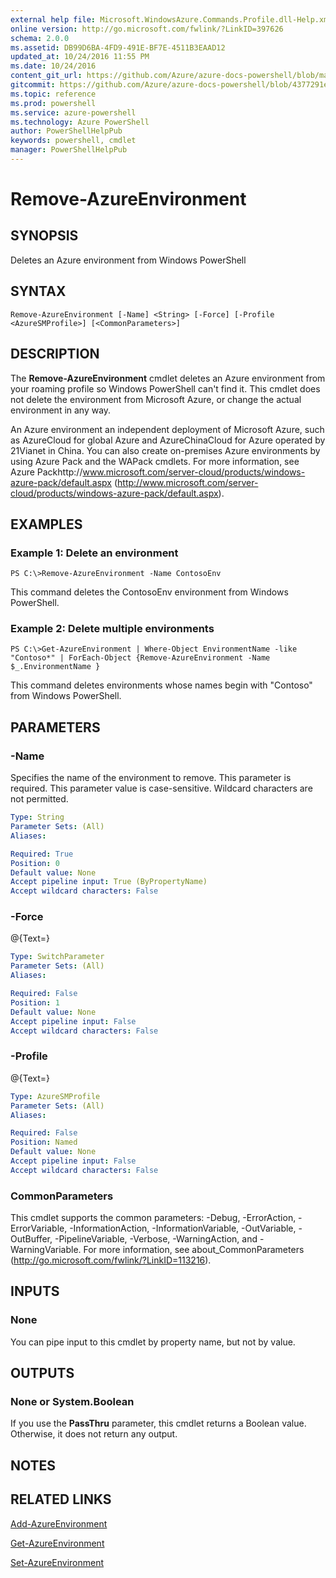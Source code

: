 ```yaml
---
external help file: Microsoft.WindowsAzure.Commands.Profile.dll-Help.xml
online version: http://go.microsoft.com/fwlink/?LinkID=397626
schema: 2.0.0
ms.assetid: DB99D6BA-4FD9-491E-BF7E-4511B3EAAD12
updated_at: 10/24/2016 11:55 PM
ms.date: 10/24/2016
content_git_url: https://github.com/Azure/azure-docs-powershell/blob/master/azureps-cmdlets-docs/ServiceManagement/Azure.Profile/v3.0.0/Remove-AzureEnvironment.md
gitcommit: https://github.com/Azure/azure-docs-powershell/blob/4377291ee360e58e2c1c5d644155daf6a0279055/azureps-cmdlets-docs/ServiceManagement/Azure.Profile/v3.0.0/Remove-AzureEnvironment.md
ms.topic: reference
ms.prod: powershell
ms.service: azure-powershell
ms.technology: Azure PowerShell
author: PowerShellHelpPub
keywords: powershell, cmdlet
manager: PowerShellHelpPub
---
```


# Remove-AzureEnvironment

## SYNOPSIS
Deletes an Azure environment from Windows PowerShell

## SYNTAX

```
Remove-AzureEnvironment [-Name] <String> [-Force] [-Profile <AzureSMProfile>] [<CommonParameters>]
```

## DESCRIPTION
The **Remove-AzureEnvironment** cmdlet deletes an Azure environment from your roaming profile so Windows PowerShell can't find it.
This cmdlet does not delete the environment from Microsoft Azure, or change the actual environment in any way.

An Azure environment an independent deployment of Microsoft Azure, such as AzureCloud for global Azure and AzureChinaCloud for Azure operated by 21Vianet in China.
You can also create on-premises Azure environments by using Azure Pack and the WAPack cmdlets.
For more information, see Azure Packhttp://www.microsoft.com/server-cloud/products/windows-azure-pack/default.aspx (http://www.microsoft.com/server-cloud/products/windows-azure-pack/default.aspx).

## EXAMPLES

### Example 1: Delete an environment
```
PS C:\>Remove-AzureEnvironment -Name ContosoEnv
```

This command deletes the ContosoEnv environment from Windows PowerShell.

### Example 2: Delete multiple environments
```
PS C:\>Get-AzureEnvironment | Where-Object EnvironmentName -like "Contoso*" | ForEach-Object {Remove-AzureEnvironment -Name $_.EnvironmentName }
```

This command deletes environments whose names begin with "Contoso" from Windows PowerShell.

## PARAMETERS

### -Name
Specifies the name of the environment to remove.
This parameter is required.
This parameter value is case-sensitive.
Wildcard characters are not permitted.

```yaml
Type: String
Parameter Sets: (All)
Aliases: 

Required: True
Position: 0
Default value: None
Accept pipeline input: True (ByPropertyName)
Accept wildcard characters: False
```

### -Force
@{Text=}

```yaml
Type: SwitchParameter
Parameter Sets: (All)
Aliases: 

Required: False
Position: 1
Default value: None
Accept pipeline input: False
Accept wildcard characters: False
```

### -Profile
@{Text=}

```yaml
Type: AzureSMProfile
Parameter Sets: (All)
Aliases: 

Required: False
Position: Named
Default value: None
Accept pipeline input: False
Accept wildcard characters: False
```

### CommonParameters
This cmdlet supports the common parameters: -Debug, -ErrorAction, -ErrorVariable, -InformationAction, -InformationVariable, -OutVariable, -OutBuffer, -PipelineVariable, -Verbose, -WarningAction, and -WarningVariable. For more information, see about_CommonParameters (http://go.microsoft.com/fwlink/?LinkID=113216).

## INPUTS

### None
You can pipe input to this cmdlet by property name, but not by value.

## OUTPUTS

### None or System.Boolean
If you use the **PassThru** parameter, this cmdlet returns a Boolean value.
Otherwise, it does not return any output.

## NOTES

## RELATED LINKS

[Add-AzureEnvironment](./Add-AzureEnvironment.md)

[Get-AzureEnvironment](./Get-AzureEnvironment.md)

[Set-AzureEnvironment](./Set-AzureEnvironment.md)


